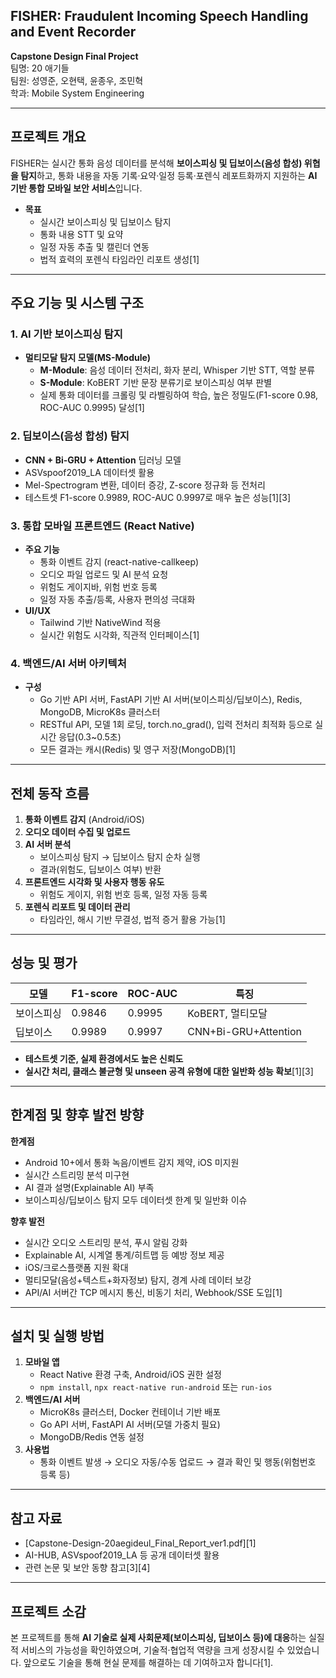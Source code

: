 ## FISHER: Fraudulent Incoming Speech Handling and Event Recorder
**Capstone Design Final Project**  
팀명: 20 애기들  
팀원: 성영준, 오현택, 윤종우, 조민혁  
학과: Mobile System Engineering

---

## 프로젝트 개요

FISHER는 실시간 통화 음성 데이터를 분석해 **보이스피싱 및 딥보이스(음성 합성) 위협을 탐지**하고, 통화 내용을 자동 기록·요약·일정 등록·포렌식 레포트화까지 지원하는 **AI 기반 통합 모바일 보안 서비스**입니다.
- **목표**
    - 실시간 보이스피싱 및 딥보이스 탐지
    - 통화 내용 STT 및 요약
    - 일정 자동 추출 및 캘린더 연동
    - 법적 효력의 포렌식 타임라인 리포트 생성[1]

---

## 주요 기능 및 시스템 구조

### 1. AI 기반 보이스피싱 탐지
- **멀티모달 탐지 모델(MS-Module)**
    - **M-Module**: 음성 데이터 전처리, 화자 분리, Whisper 기반 STT, 역할 분류
    - **S-Module**: KoBERT 기반 문장 분류기로 보이스피싱 여부 판별
    - 실제 통화 데이터를 크롤링 및 라벨링하여 학습, 높은 정밀도(F1-score 0.98, ROC-AUC 0.9995) 달성[1]

### 2. 딥보이스(음성 합성) 탐지
- **CNN + Bi-GRU + Attention** 딥러닝 모델
- ASVspoof2019_LA 데이터셋 활용
- Mel-Spectrogram 변환, 데이터 증강, Z-score 정규화 등 전처리
- 테스트셋 F1-score 0.9989, ROC-AUC 0.9997로 매우 높은 성능[1][3]

### 3. 통합 모바일 프론트엔드 (React Native)
- **주요 기능**
    - 통화 이벤트 감지 (react-native-callkeep)
    - 오디오 파일 업로드 및 AI 분석 요청
    - 위험도 게이지바, 위험 번호 등록
    - 일정 자동 추출/등록, 사용자 편의성 극대화
- **UI/UX**
    - Tailwind 기반 NativeWind 적용
    - 실시간 위험도 시각화, 직관적 인터페이스[1]

### 4. 백엔드/AI 서버 아키텍처
- **구성**
    - Go 기반 API 서버, FastAPI 기반 AI 서버(보이스피싱/딥보이스), Redis, MongoDB, MicroK8s 클러스터
    - RESTful API, 모델 1회 로딩, torch.no_grad(), 입력 전처리 최적화 등으로 실시간 응답(0.3~0.5초)
    - 모든 결과는 캐시(Redis) 및 영구 저장(MongoDB)[1]

---

## 전체 동작 흐름

1. **통화 이벤트 감지** (Android/iOS)
2. **오디오 데이터 수집 및 업로드**
3. **AI 서버 분석**
    - 보이스피싱 탐지 → 딥보이스 탐지 순차 실행
    - 결과(위험도, 딥보이스 여부) 반환
4. **프론트엔드 시각화 및 사용자 행동 유도**
    - 위험도 게이지, 위험 번호 등록, 일정 자동 등록
5. **포렌식 리포트 및 데이터 관리**
    - 타임라인, 해시 기반 무결성, 법적 증거 활용 가능[1]

---

## 성능 및 평가

| 모델         | F1-score | ROC-AUC | 특징                  |
|--------------|----------|---------|-----------------------|
| 보이스피싱   | 0.9846   | 0.9995  | KoBERT, 멀티모달      |
| 딥보이스     | 0.9989   | 0.9997  | CNN+Bi-GRU+Attention  |

- **테스트셋 기준, 실제 환경에서도 높은 신뢰도**
- **실시간 처리, 클래스 불균형 및 unseen 공격 유형에 대한 일반화 성능 확보**[1][3]

---

## 한계점 및 향후 발전 방향

**한계점**
- Android 10+에서 통화 녹음/이벤트 감지 제약, iOS 미지원
- 실시간 스트리밍 분석 미구현
- AI 결과 설명(Explainable AI) 부족
- 보이스피싱/딥보이스 탐지 모두 데이터셋 한계 및 일반화 이슈

**향후 발전**
- 실시간 오디오 스트리밍 분석, 푸시 알림 강화
- Explainable AI, 시계열 통계/히트맵 등 예방 정보 제공
- iOS/크로스플랫폼 지원 확대
- 멀티모달(음성+텍스트+화자정보) 탐지, 경계 사례 데이터 보강
- API/AI 서버간 TCP 메시지 통신, 비동기 처리, Webhook/SSE 도입[1]

---

## 설치 및 실행 방법

1. **모바일 앱**
    - React Native 환경 구축, Android/iOS 권한 설정
    - `npm install`, `npx react-native run-android` 또는 `run-ios`
2. **백엔드/AI 서버**
    - MicroK8s 클러스터, Docker 컨테이너 기반 배포
    - Go API 서버, FastAPI AI 서버(모델 가중치 필요)
    - MongoDB/Redis 연동 설정
3. **사용법**
    - 통화 이벤트 발생 → 오디오 자동/수동 업로드 → 결과 확인 및 행동(위험번호 등록 등)

---

## 참고 자료

- [Capstone-Design-20aegideul_Final_Report_ver1.pdf][1]
- AI-HUB, ASVspoof2019_LA 등 공개 데이터셋 활용
- 관련 논문 및 보안 동향 참고[3][4]

---

## 프로젝트 소감

본 프로젝트를 통해 **AI 기술로 실제 사회문제(보이스피싱, 딥보이스 등)에 대응**하는 실질적 서비스의 가능성을 확인하였으며, 기술적·협업적 역량을 크게 성장시킬 수 있었습니다. 앞으로도 기술을 통해 현실 문제를 해결하는 데 기여하고자 합니다[1].
